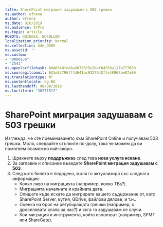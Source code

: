 ```yaml
---
title: SharePoint миграция задушавам с 503 грешки
ms.author: efrene
author: efrene
ms.date: 8/8/2019
ms.audience: ITPro
ms.topic: article
ROBOTS: NOINDEX, NOFOLLOW
localization_priority: Normal
ms.collection: Adm_O365
ms.assetid: ''
ms.custom:
- "9000136"
- "2541"
ms.openlocfilehash: 8d46340fed8a86756f5e2bef04550a117b777690
ms.sourcegitcommit: 631e527967f4d641bc9227642ffe38967ae87a00
ms.translationtype: MT
ms.contentlocale: bg-BG
ms.lasthandoff: 08/09/2019
ms.locfileid: "36271512"
---
```

# <a name="sharepoint-migration-throttling-with-503-errors"></a>SharePoint миграция задушавам с 503 грешки

Изглежда, че сте преминаването към SharePoint Online и получавам 503 грешка. Моля, следвайте стъпките по-долу, така че можем да ви помогнем възможно най-скоро. 

1. Щракнете върху **поддръжка**а след това **нова услуга искане**.
2. За заглавие и описание въведете **SharePoint миграция задушавам с 503**.
3. След като билета е подадено, моля го актуализира със следната информация:
    - Колко ляво на миграцията (например, колко TBs?).
    - Миграцията началната и крайната дата.
    - Опишете къде искате да мигрирате вашето съдържание от, като SharePoint Server, кутия, GDrive, файлови дялове, и т.н..
    - Оценка на броя на регулиращата грешки (например, x дроселовата клапа за час?) и кога го задушавам се случи.
    - Кои миграция и инструмента, който използват (например, SPMT или ShareGate).


